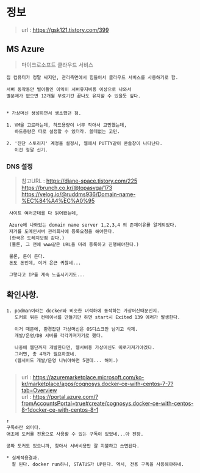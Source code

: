 # 정보 
> url : https://gsk121.tistory.com/399 <br/>

## MS Azure
> 마이크로소프트 클라우드 서비스

```
집 컴퓨터가 정말 싸지만, 관리측면에서 힘들어서 클라우드 서비스를 사용하기로 함.

서버 동작동안 벌어들인 이익이 서버유지비용 이상으로 나와서
별문제가 없으면 12개월 무료기간 끝나도 유지할 수 있을듯 싶다.


* 가상머신 생성하면서 생소했던 점.

1. VM을 고르라는데, 하드용량이 너무 작아서 고민했는데,
   하드용량은 따로 설정할 수 있더라. 쓸데없는 고민.
   
2. '진단 스토리지' 계정을 설정시, 웹에서 PUTTY같이 콘솔창이 나타난다.
   이건 정말 신기.

```

### DNS 설정
> 참고URL :
> https://diane-space.tistory.com/225 <br/>
> https://brunch.co.kr/@topasvga/173 <br/>
> https://velog.io/@ruddms936/Domain-name-%EC%84%A4%EC%A0%95 <br/>
> 
```
 사이트 여러군데를 다 읽어봤는데,
 
 Azure에 나와있는 domain name server 1,2,3,4 의 존재이유를 알게되었다.
 저거를 도메인서버 관리회사에 등록요청을 해야한다.
 (한국은 도레지닷컴 같다.)
 (물론, 그 전에 www같은 URL을 미리 등록하고 진행해야한다.)
 
 물론, 돈이 든다. 
 돈도 돈인데, 이거 은근 귀찮네...
 
 그렇다고 IP를 계속 노출시키기도...

```

## 확인사항.

```
1. podman이라는 docker와 비슷한 녀석하에 동작하는 가상머신때문인지.
   도커로 뭐든 컨테이너를 만들기만 하면 start시 Exited 139 에러가 발생한다.
   
   이거 때문에, 환경잡던 가상머신은 OS디스크만 남기고 삭제.
   개발/운영/DB 서버를 각각가져가기로 했다.
   
   나중에 웹단까지 개발한다면, 웹서버용 가상머신도 따로가져가야겠다.
   그러면, 총 4개가 필요하겠네.
   (웹서버도 개발/운영 나눠야하면 5갠데... 허어.)
   
```
> url : https://azuremarketplace.microsoft.com/ko-kr/marketplace/apps/cognosys.docker-ce-with-centos-7-7?tab=Overview <br/>
> url : https://portal.azure.com/?fromAccountsPortal=true#create/cognosys.docker-ce-with-centos-8-1docker-ce-with-centos-8-1 <br/>
```
↑
구독하란 의미다.
애초에 도커를 전용으로 사용할 수 있는 구독이 있었네...아 젠장.

공짜 도커도 있으니까, 찾아서 서버비용만 잘 지불하고 쓰면된다.

* 실제적용결과.
  잘 된다. docker run하니, STATUS가 UP된다. 역시, 전용 구독을 사용해야하네.
```
